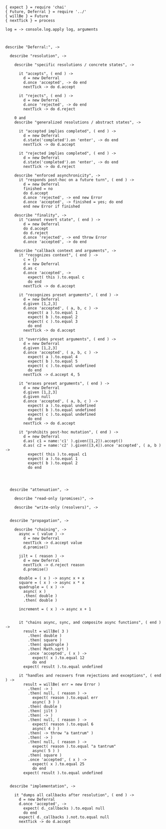     { expect } = require 'chai'
    { Future, Deferral } = require '../'
    { willBe } = Future
    { nextTick } = process

    log = -> console.log.apply log, arguments



    describe "Deferral:", ->

      describe "resolution", ->

        describe "specific resolutions / concrete states", ->

          it "accepts", ( end ) ->
            d = new Deferral
            d.once 'accepted', -> do end
            nextTick -> do d.accept

          it "rejects", ( end ) ->
            d = new Deferral
            d.once 'rejected', -> do end
            nextTick -> do d.reject

        0 and
        describe "generalized resolutions / abstract states", ->

          it "accepted implies completed", ( end ) ->
            d = new Deferral
            d.state('completed').on 'enter', -> do end
            nextTick -> do d.accept

          it "rejected implies completed", ( end ) ->
            d = new Deferral
            d.state('completed').on 'enter', -> do end
            nextTick -> do d.reject

        describe "enforced asynchronicity", ->
          it "responds post-hoc on a future turn", ( end ) ->
            d = new Deferral
            finished = no
            do d.accept
            d.once 'rejected', -> end new Error
            d.once 'accepted', -> finished = yes; do end
            end new Error if finished

        describe "finality", ->
          it "cannot revert state", ( end ) ->
            d = new Deferral
            do d.accept
            do d.reject
            d.once 'rejected', -> end throw Error
            d.once 'accepted', -> do end

        describe "callback context and arguments", ->
          it "recognizes context", ( end ) ->
            c = {}
            d = new Deferral
            d.as c
            d.once 'accepted', ->
              expect( this ).to.equal c
              do end
            nextTick -> do d.accept

          it "recognizes preset arguments", ( end ) ->
            d = new Deferral
            d.given [1,2,3]
            d.once 'accepted', ( a, b, c ) ->
              expect( a ).to.equal 1
              expect( b ).to.equal 2
              expect( c ).to.equal 3
              do end
            nextTick -> do d.accept

          it "overrides preset arguments", ( end ) ->
            d = new Deferral
            d.given [1,2,3]
            d.once 'accepted', ( a, b, c ) ->
              expect( a ).to.equal 4
              expect( b ).to.equal 5
              expect( c ).to.equal undefined
              do end
            nextTick -> d.accept 4, 5

          it "erases preset arguments", ( end ) ->
            d = new Deferral
            d.given [1,2,3]
            d.given null
            d.once 'accepted', ( a, b, c ) ->
              expect( a ).to.equal undefined
              expect( b ).to.equal undefined
              expect( c ).to.equal undefined
              do end
            nextTick -> do d.accept

          it "prohibits post-hoc mutation", ( end ) ->
            d = new Deferral
            d.as( c1 = name:'c1' ).given([1,2]).accept()
            d.as( c2 = name:'c2' ).given([3,4]).once 'accepted', ( a, b ) ->
              expect( this ).to.equal c1
              expect( a ).to.equal 1
              expect( b ).to.equal 2
              do end




      describe "attenuation", ->

        describe "read-only (promises)", ->

        describe "write-only (resolvers)", ->


      describe "propagation", ->

        describe "chaining", ->
          async = ( value ) ->
            d = new Deferral
            nextTick -> d.accept value
            d.promise()

          jilt = ( reason ) ->
            d = new Deferral
            nextTick -> d.reject reason
            d.promise()

          double = ( x ) -> async x + x
          square = ( x ) -> async x * x
          quadruple = ( x ) ->
            async( x )
            .then( double )
            .then( double )

          increment = ( x ) -> async x + 1


          it "chains async, sync, and composite async functions", ( end ) ->
            result = willBe( 3 )
              .then( double )
              .then( square )
              .then( quadruple )
              .then( Math.sqrt )
              .once 'accepted', ( x ) ->
                expect( x ).to.equal 12
                do end
            expect( result ).to.equal undefined

          it "handles and recovers from rejections and exceptions", ( end ) ->
            result = willBe( err = new Error )
              .then( -> )
              .then( null, ( reason ) ->
                expect( reason ).to.equal err
                async( 3 ) )
              .then( double )
              .then( jilt )
              .then( -> )
              .then( null, ( reason ) ->
                expect( reason ).to.equal 6
                async( 4 ) )
              .then( -> throw "a tantrum" )
              .then( -> )
              .then( null, ( reason ) ->
                expect( reason ).to.equal "a tantrum"
                async( 5 ) )
              .then( square )
              .once 'accepted', ( x ) ->
                expect( x ).to.equal 25
                do end
            expect( result ).to.equal undefined


      describe "implementation", ->

        it "dumps all callbacks after resolution", ( end ) ->
          d = new Deferral
          d.once 'accepted', ->
            expect( d._callbacks ).to.equal null
            do end
          expect( d._callbacks ).not.to.equal null
          nextTick -> do d.accept
